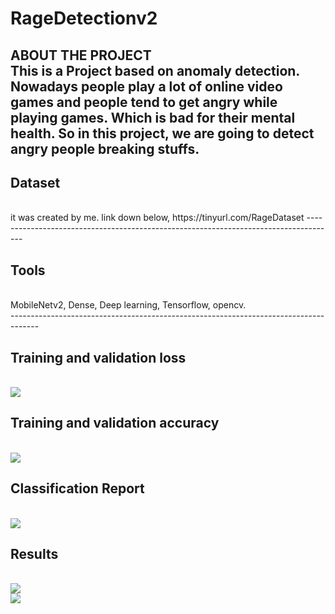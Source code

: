 # RageDetectionv2
ABOUT THE PROJECT <br />
This is a Project based on anomaly detection. Nowadays people play a lot of online
video games and people tend to get angry while playing games. Which is bad
for their mental health. So in this project, we are going to detect
angry people breaking stuffs.
-------------------------------------------------------------------------------------
<h2>Dataset</h2> <br />
it was created by me.
link down below,
https://tinyurl.com/RageDataset
-------------------------------------------------------------------------------------
<h2>Tools</h2> <br />
MobileNetv2, Dense,
Deep learning,
Tensorflow, opencv.<br />
-------------------------------------------------------------------------------------
<h2>Training and validation loss</h2> <br />
<img src = "https://i.ibb.co/rkLSKp3/test1.png"> <br />
<h2>Training and validation accuracy</h2> <br />
<img src = "https://i.ibb.co/f8cCrKf/test2.png"> <br />
<h2>Classification Report</h2> <br />
<img src = "https://i.ibb.co/ygp94gC/classireport.png"> <br />
<h2>Results</h2> <br />
<img src = "https://i.ibb.co/VpcBqq6/1.png"><br />
<img src = "https://i.ibb.co/jbQFYx0/2.png">
